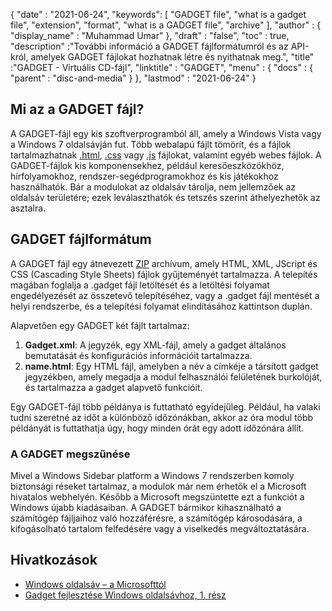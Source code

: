 {
  "date" : "2021-06-24",
  "keywords": [ "GADGET file", "what is a gadget file", "extension", "format", "what is a GADGET file", "archive" ],
  "author" : {
    "display_name" : "Muhammad Umar"
},
  "draft" : "false",
   "toc" : true,
  "description" :"További információ a GADGET fájlformátumról és az API-król, amelyek GADGET fájlokat hozhatnak létre és nyithatnak meg.",
  "title" :"GADGET - Virtuális CD-fájl",
  "linktitle" : "GADGET",
  "menu" : {
    "docs" : {
      "parent" : "disc-and-media"
}
},
  "lastmod" : "2021-06-24"
}

## Mi az a GADGET fájl?

A GADGET-fájl egy kis szoftverprogramból áll, amely a Windows Vista vagy a Windows 7 oldalsávján fut. Több webalapú fájlt tömörít, és a fájlok tartalmazhatnak [.html](/hu/web/html/), [.css](/hu/web/css/) vagy [.js](/hu/web/js/) fájlokat, valamint egyéb webes fájlok. A GADGET-fájlok kis komponensekhez, például keresőeszközökhöz, hírfolyamokhoz, rendszer-segédprogramokhoz és kis játékokhoz használhatók. Bár a modulokat az oldalsáv tárolja, nem jellemzőek az oldalsáv területére; ezek leválaszthatók és tetszés szerint áthelyezhetők az asztalra.

## GADGET fájlformátum

A GADGET fájl egy átnevezett [ZIP](/hu/compression/zip/) archívum, amely HTML, XML, JScript és CSS (Cascading Style Sheets) fájlok gyűjteményét tartalmazza. A telepítés magában foglalja a .gadget fájl letöltését és a letöltési folyamat engedélyezését az összetevő telepítéséhez, vagy a .gadget fájl mentését a helyi rendszerbe, és a telepítési folyamat elindításához kattintson duplán.

Alapvetően egy GADGET két fájlt tartalmaz:

1. **Gadget.xml**: A jegyzék, egy XML-fájl, amely a gadget általános bemutatását és konfigurációs információit tartalmazza.
2. **name.html**: Egy HTML fájl, amelyben a név a<name> címkéje a társított gadget jegyzékben, amely megadja a modul felhasználói felületének burkolóját, és tartalmazza a gadget alapvető funkcióit.

Egy GADGET-fájl több példánya is futtatható egyidejűleg. Például, ha valaki tudni szeretné az időt a különböző időzónákban, akkor az óra modul több példányát is futtathatja úgy, hogy minden órát egy adott időzónára állít.

### A GADGET megszűnése

Mivel a Windows Sidebar platform a Windows 7 rendszerben komoly biztonsági réseket tartalmaz, a modulok már nem érhetők el a Microsoft hivatalos webhelyén. Később a Microsoft megszüntette ezt a funkciót a Windows újabb kiadásaiban. A GADGET bármikor kihasználható a számítógép fájljaihoz való hozzáférésre, a számítógép károsodására, a kifogásolható tartalom felfedésére vagy a viselkedés megváltoztatására.

## Hivatkozások

* [Windows oldalsáv – a Microsofttól](https://learn.microsoft.com/en-us/previous-versions/windows/desktop/sidebar/-sidebar-entry)
* [Gadget fejlesztése Windows oldalsávhoz, 1. rész](https://learn.microsoft.com/en-us/previous-versions/windows/desktop/sidebar/-sidebar-overview-gdo)

